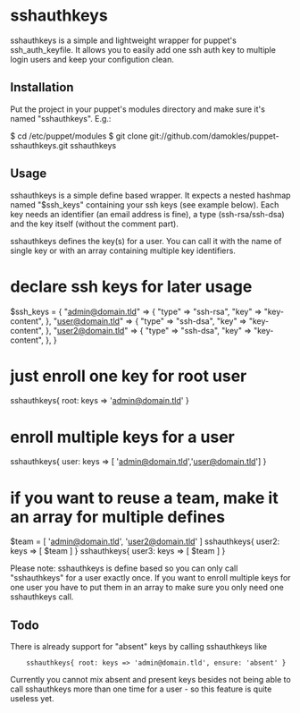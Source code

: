 sshauthkeys
===

sshauthkeys is a simple and lightweight wrapper for puppet's ssh_auth_keyfile. It allows you to easily add one ssh auth key to multiple login users and keep your configution clean.

Installation
---

Put the project in your puppet's modules directory and make sure it's named "sshauthkeys". E.g.:

   $ cd /etc/puppet/modules
   $ git clone git://github.com/damokles/puppet-sshauthkeys.git sshauthkeys


Usage
---

sshauthkeys is a simple define based wrapper. It expects a nested hashmap named "$ssh_keys" containing your ssh keys (see example below). Each key needs an identifier (an email address is fine), a type (ssh-rsa/ssh-dsa) and the key itself (without the comment part).

sshauthkeys defines the key(s) for a user. You can call it with the name of single key or with an array containing multiple key identifiers.

   # declare ssh keys for later usage
   $ssh_keys = {
           "admin@domain.tld" => {
                   "type" => "ssh-rsa",
                   "key" => "key-content", },
           "user@domain.tld" => {
                   "type" => "ssh-dsa",
                   "key" => "key-content", },
           "user2@domain.tld" => {
                   "type" => "ssh-dsa",
                   "key" => "key-content", },
   }
   # just enroll one key for root user
   sshauthkeys{ root: keys => 'admin@domain.tld' }
   # enroll multiple keys for a user
   sshauthkeys{ user: keys => [ 'admin@domain.tld','user@domain.tld'] }
   # if you want to reuse a team, make it an array for multiple defines 
   $team = [ 'admin@domain.tld', 'user2@domain.tld' ]
   sshauthkeys{ user2: keys => [ $team ] }
   sshauthkeys{ user3: keys => [ $team ] }

Please note: sshauthkeys is define based so you can only call "sshauthkeys" for a user exactly once. If you want to enroll multiple keys for one user you have to put them in an array to make sure you only need one sshauthkeys call.

Todo
---

There is already support for "absent" keys by calling sshauthkeys like

        sshauthkeys{ root: keys => 'admin@domain.tld', ensure: 'absent' }

Currently you cannot mix absent and present keys besides not being able to call sshauthkeys more than one time for a user - so this feature is quite useless yet.
	


